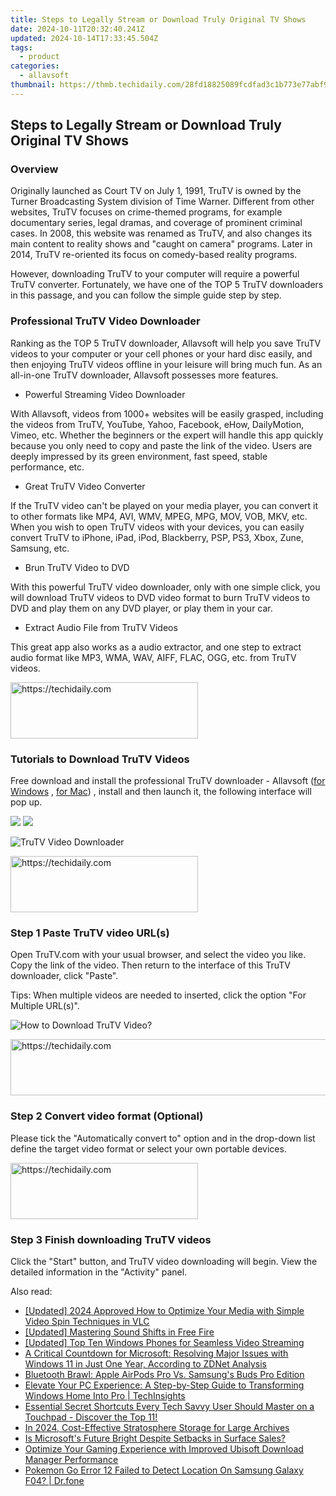 ```yaml
---
title: Steps to Legally Stream or Download Truly Original TV Shows
date: 2024-10-11T20:32:40.241Z
updated: 2024-10-14T17:33:45.504Z
tags:
  - product
categories:
  - allavsoft
thumbnail: https://thmb.techidaily.com/28fd18825089fcdfad3c1b773e77abf9c25cebff2298e0b3f81d6c7fbae3c79e.jpg
---
```


## Steps to Legally Stream or Download Truly Original TV Shows

### Overview

Originally launched as Court TV on July 1, 1991, TruTV is owned by the Turner Broadcasting System division of Time Warner. Different from other websites, TruTV focuses on crime-themed programs, for example documentary series, legal dramas, and coverage of prominent criminal cases. In 2008, this website was renamed as TruTV, and also changes its main content to reality shows and "caught on camera" programs. Later in 2014, TruTV re-oriented its focus on comedy-based reality programs.

However, downloading TruTV to your computer will require a powerful TruTV converter. Fortunately, we have one of the TOP 5 TruTV downloaders in this passage, and you can follow the simple guide step by step.

### Professional TruTV Video Downloader

Ranking as the TOP 5 TruTV downloader, Allavsoft will help you save TruTV videos to your computer or your cell phones or your hard disc easily, and then enjoying TruTV videos offline in your leisure will bring much fun. As an all-in-one TruTV downloader, Allavsoft possesses more features.

* Powerful Streaming Video Downloader

With Allavsoft, videos from 1000+ websites will be easily grasped, including the videos from TruTV, YouTube, Yahoo, Facebook, eHow, DailyMotion, Vimeo, etc. Whether the beginners or the expert will handle this app quickly because you only need to copy and paste the link of the video. Users are deeply impressed by its green environment, fast speed, stable performance, etc.

* Great TruTV Video Converter

If the TruTV video can't be played on your media player, you can convert it to other formats like MP4, AVI, WMV, MPEG, MPG, MOV, VOB, MKV, etc. When you wish to open TruTV videos with your devices, you can easily convert TruTV to iPhone, iPad, iPod, Blackberry, PSP, PS3, Xbox, Zune, Samsung, etc.

* Brun TruTV Video to DVD

With this powerful TruTV video downloader, only with one simple click, you will download TruTV videos to DVD video format to burn TruTV videos to DVD and play them on any DVD player, or play them in your car.

* Extract Audio File from TruTV Videos

This great app also works as a audio extractor, and one step to extract audio format like MP3, WMA, WAV, AIFF, FLAC, OGG, etc. from TruTV videos.

<!-- affiliate ads begin -->
<a href="https://aligracehair.sjv.io/c/5597632/1896527/19272" target="_top" id="1896527">
  <img src="//a.impactradius-go.com/display-ad/19272-1896527" border="0" alt="https://techidaily.com" width="300" height="90"/>
</a>
<img height="0" width="0" src="https://aligracehair.sjv.io/i/5597632/1896527/19272" style="position:absolute;visibility:hidden;" border="0" />
<!-- affiliate ads end -->

### Tutorials to Download TruTV Videos

Free download and install the professional TruTV downloader - Allavsoft ([for Windows](https://tools.techidaily.com/allavsoft/products/) , [for Mac](https://tools.techidaily.com/allavsoft/products/)) , install and then launch it, the following interface will pop up.

[![](https://www.allavsoft.com/how-to/../images/how-to/free-download-win.jpg)](https://tools.techidaily.com/allavsoft/products/) [![](https://www.allavsoft.com/how-to/../images/how-to/free-download-mac.jpg)](https://tools.techidaily.com/allavsoft/products/)

![TruTV Video Downloader](https://www.allavsoft.com/how-to/../images/allavsoft/screen-shot-600.jpg)

<!-- affiliate ads begin -->
<a href="https://aligracehair.sjv.io/c/5597632/1885928/19272" target="_top" id="1885928">
  <img src="//a.impactradius-go.com/display-ad/19272-1885928" border="0" alt="https://techidaily.com" width="300" height="90"/>
</a>
<img height="0" width="0" src="https://aligracehair.sjv.io/i/5597632/1885928/19272" style="position:absolute;visibility:hidden;" border="0" />
<!-- affiliate ads end -->

### Step 1 Paste TruTV video URL(s)

Open TruTV.com with your usual browser, and select the video you like. Copy the link of the video. Then return to the interface of this TruTV downloader, click "Paste".

Tips: When multiple videos are needed to inserted, click the option "For Multiple URL(s)".

![How to Download TruTV Video?](https://www.allavsoft.com/how-to/../images/how-to/download-trutv-videos/how-to-download-trutv-videos.jpg)

<!-- affiliate ads begin -->
<a href="https://imp.i357552.net/c/5597632/947750/11832" target="_top" id="947750">
  <img src="//a.impactradius-go.com/display-ad/11832-947750" border="0" alt="https://techidaily.com" width="728" height="90"/>
</a>
<img height="0" width="0" src="https://imp.i357552.net/i/5597632/947750/11832" style="position:absolute;visibility:hidden;" border="0" />
<!-- affiliate ads end -->

### Step 2 Convert video format (Optional)

Please tick the "Automatically convert to" option and in the drop-down list define the target video format or select your own portable devices.

<!-- affiliate ads begin -->
<a href="https://aligracehair.sjv.io/c/5597632/1918679/19272" target="_top" id="1918679">
  <img src="//a.impactradius-go.com/display-ad/19272-1918679" border="0" alt="https://techidaily.com" width="300" height="90"/>
</a>
<img height="0" width="0" src="https://aligracehair.sjv.io/i/5597632/1918679/19272" style="position:absolute;visibility:hidden;" border="0" />
<!-- affiliate ads end -->

### Step 3 Finish downloading TruTV videos

Click the "Start" button, and TruTV video downloading will begin. View the detailed information in the "Activity" panel.

<ins class="adsbygoogle"
     style="display:block"
     data-ad-format="autorelaxed"
     data-ad-client="ca-pub-7571918770474297"
     data-ad-slot="1223367746"></ins>

<ins class="adsbygoogle"
     style="display:block"
     data-ad-client="ca-pub-7571918770474297"
     data-ad-slot="8358498916"
     data-ad-format="auto"
     data-full-width-responsive="true"></ins>

<span class="atpl-alsoreadstyle">Also read:</span>
<div><ul>
<li><a href="https://digital-screen-recording.techidaily.com/updated-2024-approved-how-to-optimize-your-media-with-simple-video-spin-techniques-in-vlc/"><u>[Updated] 2024 Approved How to Optimize Your Media with Simple Video Spin Techniques in VLC</u></a></li>
<li><a href="https://extra-support.techidaily.com/updated-mastering-sound-shifts-in-free-fire/"><u>[Updated] Mastering Sound Shifts in Free Fire</u></a></li>
<li><a href="https://fox-helps.techidaily.com/updated-top-ten-windows-phones-for-seamless-video-streaming/"><u>[Updated] Top Ten Windows Phones for Seamless Video Streaming</u></a></li>
<li><a href="https://win-special.techidaily.com/a-critical-countdown-for-microsoft-resolving-major-issues-with-windows-11-in-just-one-year-according-to-zdnet-analysis/"><u>A Critical Countdown for Microsoft: Resolving Major Issues with Windows 11 in Just One Year, According to ZDNet Analysis</u></a></li>
<li><a href="https://buynow-info.techidaily.com/bluetooth-brawl-apple-airpods-pro-vs-samsungs-buds-pro-edition/"><u>Bluetooth Brawl: Apple AirPods Pro Vs. Samsung's Buds Pro Edition</u></a></li>
<li><a href="https://win-special.techidaily.com/elevate-your-pc-experience-a-step-by-step-guide-to-transforming-windows-home-into-pro-techinsights/"><u>Elevate Your PC Experience: A Step-by-Step Guide to Transforming Windows Home Into Pro | TechInsights</u></a></li>
<li><a href="https://win-special.techidaily.com/essential-secret-shortcuts-every-tech-savvy-user-should-master-on-a-touchpad-discover-the-top-11/"><u>Essential Secret Shortcuts Every Tech Savvy User Should Master on a Touchpad - Discover the Top 11!</u></a></li>
<li><a href="https://fox-http.techidaily.com/in-2024-cost-effective-stratosphere-storage-for-large-archives/"><u>In 2024, Cost-Effective Stratosphere Storage for Large Archives</u></a></li>
<li><a href="https://win-special.techidaily.com/is-microsofts-future-bright-despite-setbacks-in-surface-sales/"><u>Is Microsoft's Future Bright Despite Setbacks in Surface Sales?</u></a></li>
<li><a href="https://win-blog.techidaily.com/optimize-your-gaming-experience-with-improved-ubisoft-download-manager-performance/"><u>Optimize Your Gaming Experience with Improved Ubisoft Download Manager Performance</u></a></li>
<li><a href="https://android-pokemon-go.techidaily.com/pokemon-go-error-12-failed-to-detect-location-on-samsung-galaxy-f04-drfone-by-drfone-virtual-android/"><u>Pokemon Go Error 12 Failed to Detect Location On Samsung Galaxy F04? | Dr.fone</u></a></li>
</ul></div>

